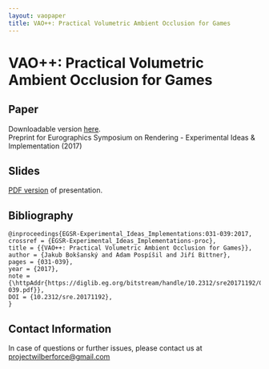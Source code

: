 ```yaml
---
layout: vaopaper
title: VAO++: Practical Volumetric Ambient Occlusion for Games
---
```


# VAO++: Practical Volumetric Ambient Occlusion for Games

## Paper
Downloadable version [here](e_1005_CRC.pdf).  
Preprint for Eurographics Symposium on Rendering - Experimental Ideas & Implementation (2017) 

## Slides
[PDF version](vao_presentation.pdf) of presentation.

## Bibliography
```
@inproceedings{EGSR-Experimental_Ideas_Implementations:031-039:2017,
crossref = {EGSR-Experimental_Ideas_Implementations-proc},
title = {{VAO++: Practical Volumetric Ambient Occlusion for Games}},
author = {Jakub Bokšanský and Adam Pospíši­l and Jiří Bittner},
pages = {031-039},
year = {2017},
note = {\httpAddr{https://diglib.eg.org/bitstream/handle/10.2312/sre20171192/031-039.pdf}},
DOI = {10.2312/sre.20171192},
}
```

## Contact Information
In case of questions or further issues, please contact us at <projectwilberforce@gmail.com>

